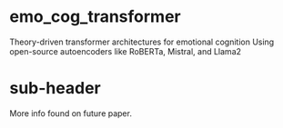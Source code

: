 # emo_cog_transformer
Theory-driven transformer architectures for emotional cognition
Using open-source autoencoders like RoBERTa, Mistral, and Llama2

# sub-header

More info found on future paper.
